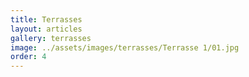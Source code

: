 ```yaml
---
title: Terrasses
layout: articles 
gallery: terrasses
image: ../assets/images/terrasses/Terrasse 1/01.jpg
order: 4
---
```

